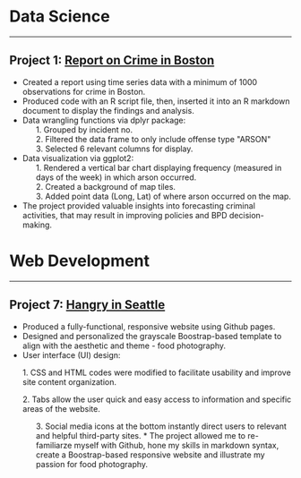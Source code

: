 # Data Science
***
## Project 1: **[Report on Crime in Boston](https://richdait.github.io/Extra-Credit---Crime-in-Boston/)**
* Created a report using time series data with a minimum of 1000 observations for crime in Boston.
* Produced code with an R script file, then, inserted it into an R markdown document to display the findings and analysis.
* Data wrangling functions via dplyr package:
  <ul> 1. Grouped by incident no. </ul>
  <ul> 2. Filtered the data frame to only include offense type "ARSON" </ul>
  <ul> 3. Selected 6 relevant columns for display. </ul>
* Data visualization via ggplot2:
  <ul> 1. Rendered a vertical bar chart displaying frequency (measured in days of the week) in which arson occurred. </ul>
  <ul> 2. Created a background of map tiles.</ul>
  <ul> 3. Added point data (Long, Lat) of where arson occurred on the map.</ul>
* The project provided valuable insights into forecasting criminal activities, that may result in improving policies and BPD decision-making.

# Web Development
***
## Project 7: **[Hangry in Seattle](https://richdait.github.io/)**
* Produced a fully-functional, responsive website using Github pages.
* Designed and personalized the grayscale Boostrap-based template to align with the aesthetic and theme - food photography.
* User interface (UI) design:
<ul> 1. CSS and HTML codes were modified to facilitate usability and improve site content organization. </ul>
<ul> 2. Tabs allow the user quick and easy access to information and specific areas of the website.
<ul> 3. Social media icons at the bottom instantly direct users to relevant and helpful third-party sites.
* The project allowed me to re-familiarze myself with Github, hone my skills in markdown syntax, create a Boostrap-based responsive website and illustrate my passion for food photography.  
